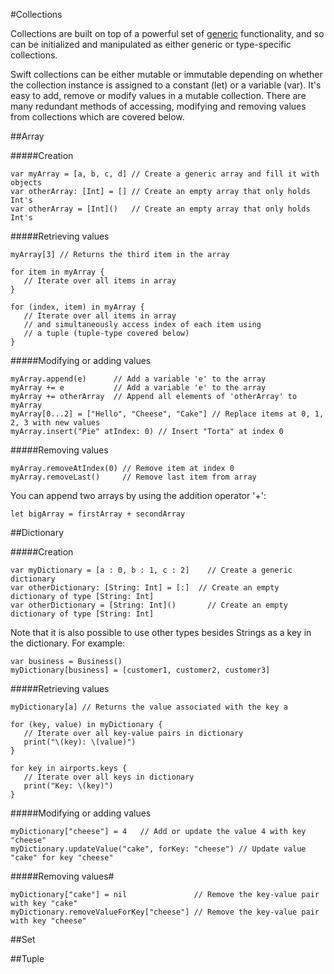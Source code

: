 #Collections  

Collections are built on top of a powerful set of [generic](https://developer.apple.com/library/ios/documentation/Swift/Conceptual/Swift_Programming_Language/Generics.html#//apple_ref/doc/uid/TP40014097-CH26-ID179) functionality, and so can be initialized and manipulated as either generic or type-specific collections.  

Swift collections can be either mutable or immutable depending on whether the collection instance is assigned to a constant (let) or a variable (var). It's easy to add, remove or modify values in a mutable collection. There are many redundant methods of accessing, modifying and removing values from collections which are covered below.  

##Array  

#####Creation  
```
var myArray = [a, b, c, d] // Create a generic array and fill it with objects
var otherArray: [Int] = [] // Create an empty array that only holds Int's
var otherArray = [Int]()   // Create an empty array that only holds Int's
```

#####Retrieving values  
```
myArray[3] // Returns the third item in the array

for item in myArray {
   // Iterate over all items in array
}

for (index, item) in myArray {
   // Iterate over all items in array
   // and simultaneously access index of each item using
   // a tuple (tuple-type covered below)
}
```

#####Modifying or adding values  
```
myArray.append(e)      // Add a variable 'e' to the array
myArray += e           // Add a variable 'e' to the array
myArray += otherArray  // Append all elements of 'otherArray' to myArray
myArray[0...2] = ["Hello", "Cheese", "Cake"] // Replace items at 0, 1, 2, 3 with new values
myArray.insert("Pie" atIndex: 0) // Insert "Torta" at index 0
```

#####Removing values  
```
myArray.removeAtIndex(0) // Remove item at index 0
myArray.removeLast()     // Remove last item from array
```

You can append two arrays by using the addition operator '+':  
```
let bigArray = firstArray + secondArray
```

##Dictionary  

#####Creation  
```
var myDictionary = [a : 0, b : 1, c : 2]    // Create a generic dictionary  
var otherDictionary: [String: Int] = [:]  // Create an empty dictionary of type [String: Int]
var otherDictionary = [String: Int]()       // Create an empty dictionary of type [String: Int]
```

Note that it is also possible to use other types besides Strings as a key in the dictionary. For example:  
```
var business = Business()
myDictionary[business] = [customer1, customer2, customer3]
```

#####Retrieving values  
```
myDictionary[a] // Returns the value associated with the key a

for (key, value) in myDictionary {
   // Iterate over all key-value pairs in dictionary
   print("\(key): \(value)")
}

for key in airports.keys {
   // Iterate over all keys in dictionary
   print("Key: \(key)")
}
```

#####Modifying or adding values  
```
myDictionary["cheese"] = 4   // Add or update the value 4 with key "cheese"
myDictionary.updateValue("cake", forKey: "cheese") // Update value "cake" for key "cheese"
```

#####Removing values#  
```
myDictionary["cake"] = nil               // Remove the key-value pair with key "cake"
myDictionary.removeValueForKey["cheese"] // Remove the key-value pair with key "cheese"
```

##Set  

##Tuple  
